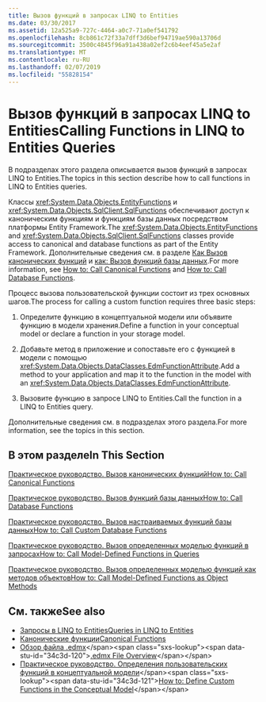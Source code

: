 ```yaml
---
title: Вызов функций в запросах LINQ to Entities
ms.date: 03/30/2017
ms.assetid: 12a525a9-727c-4464-a0c7-71a0ef541792
ms.openlocfilehash: 8cb861c72f33a7dff3d6bef94719ae590a13706d
ms.sourcegitcommit: 3500c4845f96a91a438a02ef2c6b4eef45a5e2af
ms.translationtype: MT
ms.contentlocale: ru-RU
ms.lasthandoff: 02/07/2019
ms.locfileid: "55828154"
---
```

# <a name="calling-functions-in-linq-to-entities-queries"></a><span data-ttu-id="34c3d-102">Вызов функций в запросах LINQ to Entities</span><span class="sxs-lookup"><span data-stu-id="34c3d-102">Calling Functions in LINQ to Entities Queries</span></span>
<span data-ttu-id="34c3d-103">В подразделах этого раздела описывается вызов функций в запросах LINQ to Entities.</span><span class="sxs-lookup"><span data-stu-id="34c3d-103">The topics in this section describe how to call functions in LINQ to Entities queries.</span></span>  
  
 <span data-ttu-id="34c3d-104">Классы <xref:System.Data.Objects.EntityFunctions> и <xref:System.Data.Objects.SqlClient.SqlFunctions> обеспечивают доступ к каноническим функциям и функциям базы данных посредством платформы Entity Framework.</span><span class="sxs-lookup"><span data-stu-id="34c3d-104">The <xref:System.Data.Objects.EntityFunctions> and <xref:System.Data.Objects.SqlClient.SqlFunctions> classes provide access to canonical and database functions as part of the Entity Framework.</span></span> <span data-ttu-id="34c3d-105">Дополнительные сведения см. в разделе [Как Вызов канонических функций](../../../../../../docs/framework/data/adonet/ef/language-reference/how-to-call-canonical-functions.md) и [как: Вызов функций базы данных](../../../../../../docs/framework/data/adonet/ef/language-reference/how-to-call-database-functions.md).</span><span class="sxs-lookup"><span data-stu-id="34c3d-105">For more information, see [How to: Call Canonical Functions](../../../../../../docs/framework/data/adonet/ef/language-reference/how-to-call-canonical-functions.md) and [How to: Call Database Functions](../../../../../../docs/framework/data/adonet/ef/language-reference/how-to-call-database-functions.md).</span></span>  
  
 <span data-ttu-id="34c3d-106">Процесс вызова пользовательской функции состоит из трех основных шагов.</span><span class="sxs-lookup"><span data-stu-id="34c3d-106">The process for calling a custom function requires three basic steps:</span></span>  
  
1.  <span data-ttu-id="34c3d-107">Определите функцию в концептуальной модели или объявите функцию в модели хранения.</span><span class="sxs-lookup"><span data-stu-id="34c3d-107">Define a function in your conceptual model or declare a function in your storage model.</span></span>  
  
2.  <span data-ttu-id="34c3d-108">Добавьте метод в приложение и сопоставьте его с функцией в модели с помощью <xref:System.Data.Objects.DataClasses.EdmFunctionAttribute>.</span><span class="sxs-lookup"><span data-stu-id="34c3d-108">Add a method to your application and map it to the function in the model with an <xref:System.Data.Objects.DataClasses.EdmFunctionAttribute>.</span></span>  
  
3.  <span data-ttu-id="34c3d-109">Вызовите функцию в запросе LINQ to Entities.</span><span class="sxs-lookup"><span data-stu-id="34c3d-109">Call the function in a LINQ to Entities query.</span></span>  
  
 <span data-ttu-id="34c3d-110">Дополнительные сведения см. в подразделах этого раздела.</span><span class="sxs-lookup"><span data-stu-id="34c3d-110">For more information, see the topics in this section.</span></span>  
  
## <a name="in-this-section"></a><span data-ttu-id="34c3d-111">В этом разделе</span><span class="sxs-lookup"><span data-stu-id="34c3d-111">In This Section</span></span>  
 [<span data-ttu-id="34c3d-112">Практическое руководство. Вызов канонических функций</span><span class="sxs-lookup"><span data-stu-id="34c3d-112">How to: Call Canonical Functions</span></span>](../../../../../../docs/framework/data/adonet/ef/language-reference/how-to-call-canonical-functions.md)  
  
 [<span data-ttu-id="34c3d-113">Практическое руководство. Вызов функций базы данных</span><span class="sxs-lookup"><span data-stu-id="34c3d-113">How to: Call Database Functions</span></span>](../../../../../../docs/framework/data/adonet/ef/language-reference/how-to-call-database-functions.md)  
  
 [<span data-ttu-id="34c3d-114">Практическое руководство. Вызов настраиваемых функций базы данных</span><span class="sxs-lookup"><span data-stu-id="34c3d-114">How to: Call Custom Database Functions</span></span>](../../../../../../docs/framework/data/adonet/ef/language-reference/how-to-call-custom-database-functions.md)  
  
 [<span data-ttu-id="34c3d-115">Практическое руководство. Вызов определенных моделью функций в запросах</span><span class="sxs-lookup"><span data-stu-id="34c3d-115">How to: Call Model-Defined Functions in Queries</span></span>](../../../../../../docs/framework/data/adonet/ef/language-reference/how-to-call-model-defined-functions-in-queries.md)  
  
 [<span data-ttu-id="34c3d-116">Практическое руководство. Вызов определенных моделью функций как методов объектов</span><span class="sxs-lookup"><span data-stu-id="34c3d-116">How to: Call Model-Defined Functions as Object Methods</span></span>](../../../../../../docs/framework/data/adonet/ef/language-reference/how-to-call-model-defined-functions-as-object-methods.md)  
  
## <a name="see-also"></a><span data-ttu-id="34c3d-117">См. также</span><span class="sxs-lookup"><span data-stu-id="34c3d-117">See also</span></span>
- [<span data-ttu-id="34c3d-118">Запросы в LINQ to Entities</span><span class="sxs-lookup"><span data-stu-id="34c3d-118">Queries in LINQ to Entities</span></span>](../../../../../../docs/framework/data/adonet/ef/language-reference/queries-in-linq-to-entities.md)
- [<span data-ttu-id="34c3d-119">Канонические функции</span><span class="sxs-lookup"><span data-stu-id="34c3d-119">Canonical Functions</span></span>](../../../../../../docs/framework/data/adonet/ef/language-reference/canonical-functions.md)
- <span data-ttu-id="34c3d-120">[Обзор файла .edmx](https://docs.microsoft.com/previous-versions/dotnet/netframework-4.0/cc982042(v=vs.100))</span><span class="sxs-lookup"><span data-stu-id="34c3d-120">[.edmx File Overview](https://docs.microsoft.com/previous-versions/dotnet/netframework-4.0/cc982042(v=vs.100))</span></span>
- <span data-ttu-id="34c3d-121">[Практическое руководство. Определения пользовательских функций в концептуальной модели](https://docs.microsoft.com/previous-versions/dotnet/netframework-4.0/dd456812(v=vs.100))</span><span class="sxs-lookup"><span data-stu-id="34c3d-121">[How to: Define Custom Functions in the Conceptual Model](https://docs.microsoft.com/previous-versions/dotnet/netframework-4.0/dd456812(v=vs.100))</span></span>
